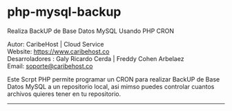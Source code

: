 # php-mysql-backup
Realiza BackUP de Base Datos MySQL Usando PHP CRON

Autor: CaribeHost | Cloud Service<br>
Website: https://www.caribehost.co<br>
Desarroladores : Galy Ricardo Cerda | Freddy Cohen Arbelaez<br>
Email: soporte@caribehost.co<br>

Este Scrpt PHP permite programar un CRON para realizar BackUP de Base Datos MySQL a un repositorio local, asi mimso puedes controlar cuantos archivos quieres tener en tu repositorio.

<hr>
